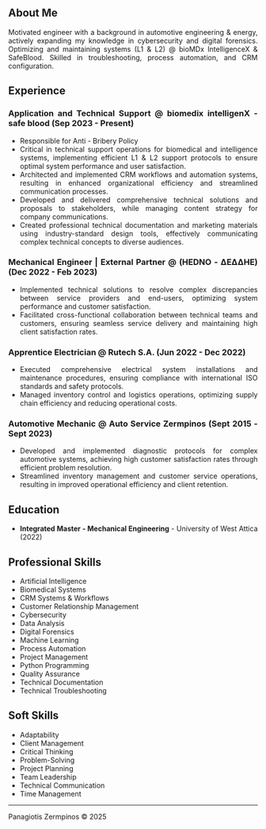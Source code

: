 <div style="text-align: justify; text-justify: inter-word;">

## About Me
Motivated engineer with a background in automotive engineering & energy, actively expanding my knowledge in cybersecurity and digital forensics.
Optimizing and maintaining systems (L1 & L2) @ bioMDx IntelligenceX & SafeBlood.
Skilled in troubleshooting, process automation, and CRM configuration.

## Experience

### Application and Technical Support @ biomedix intelligenX - safe blood (Sep 2023 - Present)
* Responsible for Anti - Bribery Policy
* Critical in technical support operations for biomedical and intelligence systems, implementing efficient L1 & L2 support protocols to ensure optimal system performance and user satisfaction.
* Architected and implemented CRM workflows and automation systems, resulting in enhanced organizational efficiency and streamlined communication processes.
* Developed and delivered comprehensive technical solutions and proposals to stakeholders, while managing content strategy for company communications.
* Created professional technical documentation and marketing materials using industry-standard design tools, effectively communicating complex technical concepts to diverse audiences.

### Mechanical Engineer | External Partner @ (HEDNO - ΔΕΔΔΗΕ) (Dec 2022 - Feb 2023)
* Implemented technical solutions to resolve complex discrepancies between service providers and end-users, optimizing system performance and customer satisfaction.
* Facilitated cross-functional collaboration between technical teams and customers, ensuring seamless service delivery and maintaining high client satisfaction rates.

### Apprentice Electrician @ Rutech S.A. (Jun 2022 - Dec 2022)
* Executed comprehensive electrical system installations and maintenance procedures, ensuring compliance with international ISO standards and safety protocols.
* Managed inventory control and logistics operations, optimizing supply chain efficiency and reducing operational costs.

### Automotive Mechanic @ Auto Service Zermpinos (Sept 2015 - Sept 2023)
* Developed and implemented diagnostic protocols for complex automotive systems, achieving high customer satisfaction rates through efficient problem resolution.
* Streamlined inventory management and customer service operations, resulting in improved operational efficiency and client retention.

## Education
* **Integrated Master - Mechanical Engineering** - University of West Attica (2022)

## Professional Skills
* Artificial Intelligence
* Biomedical Systems
* CRM Systems & Workflows
* Customer Relationship Management
* Cybersecurity
* Data Analysis
* Digital Forensics
* Machine Learning
* Process Automation
* Project Management
* Python Programming
* Quality Assurance
* Technical Documentation
* Technical Troubleshooting

## Soft Skills
* Adaptability
* Client Management
* Critical Thinking
* Problem-Solving
* Project Planning
* Team Leadership
* Technical Communication
* Time Management

---
Panagiotis Zermpinos © 2025
</div>